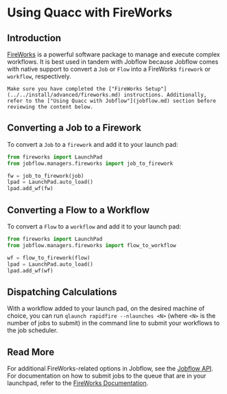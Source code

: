 # Using Quacc with FireWorks

## Introduction

[FireWorks](https://materialsproject.github.io/fireworks/) is a powerful software package to manage and execute complex workflows. It is best used in tandem with Jobflow because Jobflow comes with native support to convert a `Job` or `Flow` into a FireWorks `firework` or `workflow`, respectively.

```{hint}
Make sure you have completed the ["FireWorks Setup"](../../install/advanced/fireworks.md) instructions. Additionally, refer to the ["Using Quacc with Jobflow"](jobflow.md) section before reviewing the content below.
```

## Converting a Job to a Firework

To convert a `Job` to a `firework` and add it to your launch pad:

```python
from fireworks import LaunchPad
from jobflow.managers.fireworks import job_to_firework

fw = job_to_firework(job)
lpad = LaunchPad.auto_load()
lpad.add_wf(fw)
```

## Converting a Flow to a Workflow

To convert a `Flow` to a `workflow` and add it to your launch pad:

```python
from fireworks import LaunchPad
from jobflow.managers.fireworks import flow_to_workflow

wf = flow_to_firework(flow)
lpad = LaunchPad.auto_load()
lpad.add_wf(wf)
```

## Dispatching Calculations

With a workflow added to your launch pad, on the desired machine of choice, you can run `qlaunch rapidfire --nlaunches <N>` (where `<N>` is the number of jobs to submit) in the command line to submit your workflows to the job scheduler.

## Read More

For additional FireWorks-related options in Jobflow, see the [Jobflow API](https://materialsproject.github.io/jobflow/jobflow.managers.html#module-jobflow.managers.fireworks). For documentation on how to submit jobs to the queue that are in your launchpad, refer to the [FireWorks Documentation](https://materialsproject.github.io/fireworks/queue_tutorial.html#submit-a-job).

